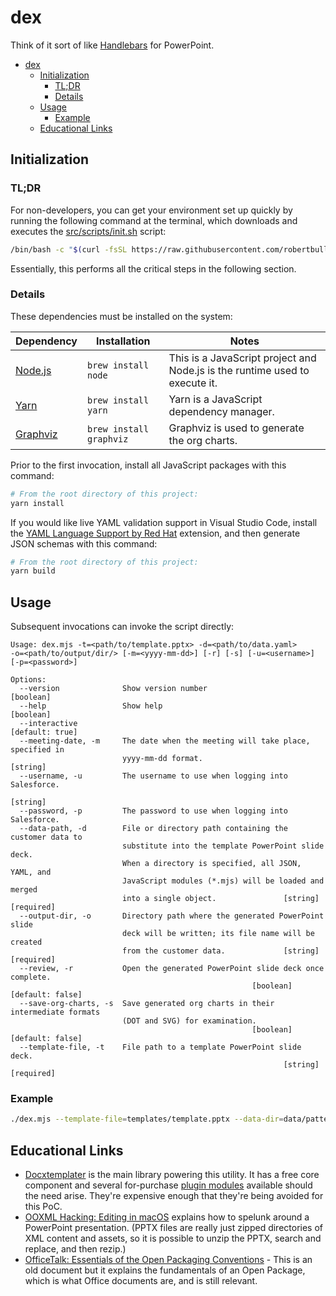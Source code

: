 # dex

Think of it sort of like [Handlebars](https://handlebarsjs.com/) for PowerPoint.

- [dex](#dex)
  - [Initialization](#initialization)
    - [TL;DR](#tldr)
    - [Details](#details)
  - [Usage](#usage)
    - [Example](#example)
  - [Educational Links](#educational-links)

## Initialization

### TL;DR

For non-developers, you can get your environment set up quickly by running the following command at the terminal, which downloads and executes the [src/scripts/init.sh](src/scripts/init.sh) script:

```bash
/bin/bash -c "$(curl -fsSL https://raw.githubusercontent.com/robertbullen/dex/master/src/scripts/init.sh)"
```

Essentially, this performs all the critical steps in the following section.

### Details

These dependencies must be installed on the system:

| Dependency | Installation | Notes |
| --- | --- | --- |
| [Node.js](https://nodejs.org/) | `brew install node` | This is a JavaScript project and Node.js is the runtime used to execute it. |
| [Yarn](https://yarnpkg.com/) | `brew install yarn` | Yarn is a JavaScript dependency manager. |
| [Graphviz](https://graphviz.org/) | `brew install graphviz` | Graphviz is used to generate the org charts. |

Prior to the first invocation, install all JavaScript packages with this command:

```bash
# From the root directory of this project:
yarn install
```

If you would like live YAML validation support in Visual Studio Code, install the [YAML Language Support by Red Hat](https://marketplace.visualstudio.com/items?itemName=redhat.vscode-yaml) extension, and then generate JSON schemas with this command:

```bash
# From the root directory of this project:
yarn build
```

## Usage

Subsequent invocations can invoke the script directly:

```plaintext
Usage: dex.mjs -t=<path/to/template.pptx> -d=<path/to/data.yaml>
-o=<path/to/output/dir/> [-m=<yyyy-mm-dd>] [-r] [-s] [-u=<username>]
[-p=<password>]

Options:
  --version              Show version number                           [boolean]
  --help                 Show help                                     [boolean]
  --interactive                                                  [default: true]
  --meeting-date, -m     The date when the meeting will take place, specified in
                         yyyy-mm-dd format.                             [string]
  --username, -u         The username to use when logging into Salesforce.
                                                                        [string]
  --password, -p         The password to use when logging into Salesforce.
  --data-path, -d        File or directory path containing the customer data to
                         substitute into the template PowerPoint slide deck.
                         When a directory is specified, all JSON, YAML, and
                         JavaScript modules (*.mjs) will be loaded and merged
                         into a single object.               [string] [required]
  --output-dir, -o       Directory path where the generated PowerPoint slide
                         deck will be written; its file name will be created
                         from the customer data.             [string] [required]
  --review, -r           Open the generated PowerPoint slide deck once complete.
                                                      [boolean] [default: false]
  --save-org-charts, -s  Save generated org charts in their intermediate formats
                         (DOT and SVG) for examination.
                                                      [boolean] [default: false]
  --template-file, -t    File path to a template PowerPoint slide deck.
                                                             [string] [required]
```

### Example

```bash
./dex.mjs --template-file=templates/template.pptx --data-dir=data/patterson-companies --output-dir=local/output --review
```

## Educational Links

-   [Docxtemplater](https://docxtemplater.com/docs/get-started-node/) is the main library powering this utility. It has a free core component and several for-purchase [plugin modules](https://docxtemplater.com/pricing/) available should the need arise. They're expensive enough that they're being avoided for this PoC.
-   [OOXML Hacking: Editing in macOS](https://www.brandwares.com/bestpractices/2015/11/xml-hacking-editing-in-os-x/) explains how to spelunk around a PowerPoint presentation. (PPTX files are really just zipped directories of XML content and assets, so it is possible to unzip the PPTX, search and replace, and then rezip.)
-   [OfficeTalk: Essentials of the Open Packaging Conventions](<https://docs.microsoft.com/en-us/previous-versions/office/office-12/ee361919(v=office.12)>) - This is an old document but it explains the fundamentals of an Open Package, which is what Office documents are, and is still relevant.
